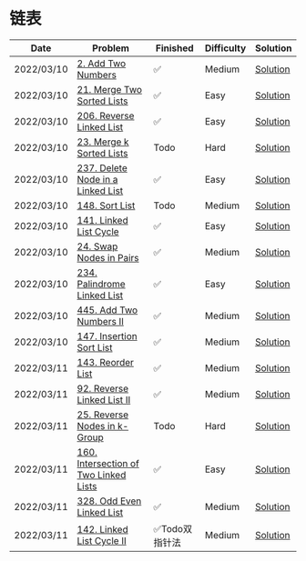 # 链表
| Date       | Problem                                                                                                  | Finished  | Difficulty | Solution                                              |
|------------|----------------------------------------------------------------------------------------------------------|-----------|------------|-------------------------------------------------------|
| 2022/03/10 | [2. Add Two Numbers](https://leetcode.com/problems/add-two-numbers/)                                     | ✅         | Medium     | [Solution](./src/linkedlist/AddTwoNumbers.java)       |
| 2022/03/10 | [21. Merge Two Sorted Lists](https://leetcode.com/problems/merge-two-sorted-lists/)                      | ✅         | Easy       | [Solution](./src/linkedlist/MergeTwoLists.java)       |
| 2022/03/10 | [206. Reverse Linked List](https://leetcode.com/problems/reverse-linked-list/)                           | ✅         | Easy       | [Solution](./src/linkedlist/ReverseList.java)         |
| 2022/03/10 | [23. Merge k Sorted Lists](https://leetcode.com/problems/merge-k-sorted-lists/)                          | Todo      | Hard       | [Solution](./src/linkedlist/MergeKLists.java)         |
| 2022/03/10 | [237. Delete Node in a Linked List](https://leetcode.com/problems/delete-node-in-a-linked-list/)         | ✅         | Easy       | [Solution](./src/linkedlist/DeleteNode.java)          |
| 2022/03/10 | [148. Sort List](https://leetcode.com/problems/sort-list/)                                               | Todo      | Medium     | [Solution](./src/linkedlist/SortList.java)            |
| 2022/03/10 | [141. Linked List Cycle](https://leetcode.com/problems/linked-list-cycle/)                               | ✅         | Easy       | [Solution](./src/linkedlist/HasCycle.java)            |
| 2022/03/10 | [24. Swap Nodes in Pairs](https://leetcode.com/problems/swap-nodes-in-pairs/)                            | ✅         | Medium     | [Solution](./src/linkedlist/SwapPairs.java)           |
| 2022/03/10 | [234. Palindrome Linked List](https://leetcode.com/problems/palindrome-linked-list/)                     | ✅         | Easy       | [Solution](./src/linkedlist/IsPalindrome.java)        |
| 2022/03/10 | [445. Add Two Numbers II](https://leetcode.com/problems/add-two-numbers-ii/)                             | ✅         | Medium     | [Solution](./src/linkedlist/AddTwoNumbers2.java)      |
| 2022/03/10 | [147. Insertion Sort List](https://leetcode.com/problems/insertion-sort-list/)                           | ✅         | Medium     | [Solution](./src/linkedlist/InsertionSortList.java)   |
| 2022/03/11 | [143. Reorder List](https://leetcode.com/problems/reorder-list/)                                         | ✅         | Medium     | [Solution](./src/linkedlist/ReorderList.java)         |
| 2022/03/11 | [92. Reverse Linked List II](https://leetcode.com/problems/reverse-linked-list-ii/)                      | ✅         | Medium     | [Solution](./src/linkedlist/ReverseBetween.java)      |
| 2022/03/11 | [25. Reverse Nodes in k-Group](https://leetcode.com/problems/reverse-nodes-in-k-group/)                  | Todo      | Hard       | [Solution](./src/linkedlist/ReverseKGroup.java)       |
| 2022/03/11 | [160. Intersection of Two Linked Lists](https://leetcode.com/problems/intersection-of-two-linked-lists/) | ✅         | Easy       | [Solution](./src/linkedlist/GetIntersectionNode.java) |
| 2022/03/11 | [328. Odd Even Linked List](https://leetcode.com/problems/odd-even-linked-list/)                         | ✅         | Medium     | [Solution](./src/linkedlist/OddEvenList.java)         |
| 2022/03/11 | [142. Linked List Cycle II](https://leetcode.com/problems/linked-list-cycle-ii/)                         | ✅Todo双指针法 | Medium     | [Solution](./src/linkedlist/DetectCycle.java)         |

